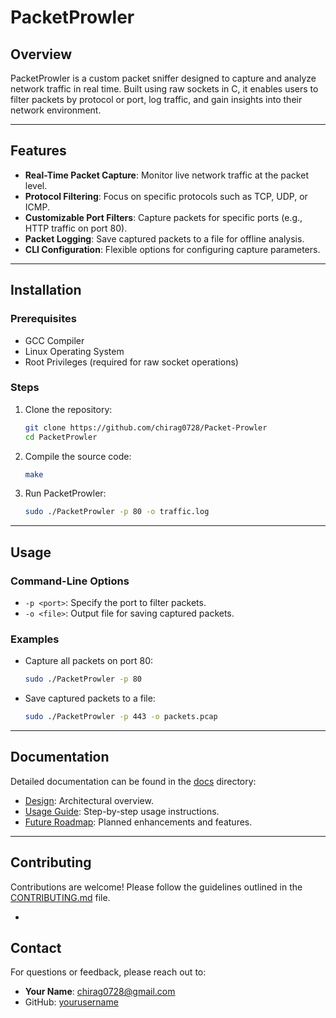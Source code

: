 # PacketProwler

## Overview
PacketProwler is a custom packet sniffer designed to capture and analyze network traffic in real time. Built using raw sockets in C, it enables users to filter packets by protocol or port, log traffic, and gain insights into their network environment.

---

## Features
- **Real-Time Packet Capture**: Monitor live network traffic at the packet level.
- **Protocol Filtering**: Focus on specific protocols such as TCP, UDP, or ICMP.
- **Customizable Port Filters**: Capture packets for specific ports (e.g., HTTP traffic on port 80).
- **Packet Logging**: Save captured packets to a file for offline analysis.
- **CLI Configuration**: Flexible options for configuring capture parameters.

---

## Installation

### Prerequisites
- GCC Compiler
- Linux Operating System
- Root Privileges (required for raw socket operations)

### Steps
1. Clone the repository:
   ```bash
   git clone https://github.com/chirag0728/Packet-Prowler
   cd PacketProwler
   ```
2. Compile the source code:
   ```bash
   make
   ```
3. Run PacketProwler:
   ```bash
   sudo ./PacketProwler -p 80 -o traffic.log
   ```

---

## Usage

### Command-Line Options
- `-p <port>`: Specify the port to filter packets.
- `-o <file>`: Output file for saving captured packets.

### Examples
- Capture all packets on port 80:
  ```bash
  sudo ./PacketProwler -p 80
  ```
- Save captured packets to a file:
  ```bash
  sudo ./PacketProwler -p 443 -o packets.pcap
  ```

---

## Documentation
Detailed documentation can be found in the [docs](./docs/) directory:
- [Design](./docs/design.md): Architectural overview.
- [Usage Guide](./docs/usage.md): Step-by-step usage instructions.
- [Future Roadmap](./docs/roadmap.md): Planned enhancements and features.

---

## Contributing
Contributions are welcome! Please follow the guidelines outlined in the [CONTRIBUTING.md](./CONTRIBUTING.md) file.

-

## Contact
For questions or feedback, please reach out to:
- **Your Name**: [chirag0728@gmail.com](mailto:chirag0728@gmail.com)
- GitHub: [yourusername](https://github.com/chirag0728)
